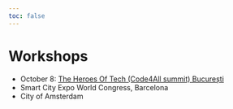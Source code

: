 ```yaml
---
toc: false
---
```


# Workshops

* October 8: [The Heroes Of Tech (Code4All summit) București](bucurest.md)
* Smart City Expo World Congress, Barcelona
* City of Amsterdam
